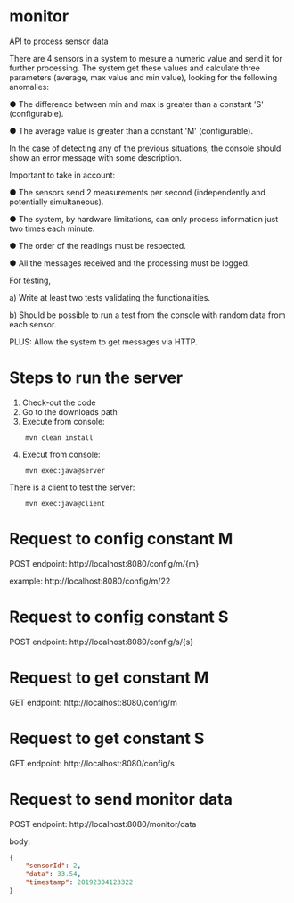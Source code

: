# monitor
API to process sensor data

There are 4 sensors in a system to mesure a numeric value and send it for further processing.
The system get these values and calculate three parameters
(average, max value and min value), looking for the following anomalies:

● The difference between min and max is greater than a constant 'S' (configurable).

● The average value is greater than a constant 'M' (configurable). 

In the case of detecting any of the previous situations, the console should show an error message with some description.

Important to take in account:

● The sensors send 2 measurements per second (independently and potentially simultaneous).

● The system, by hardware limitations, can only process information just two times each minute.

● The order of the readings must be respected.

● All the messages received and the processing must be logged.

For testing,

a) Write at least two tests validating the functionalities.

b) Should be possible to run a test from the console with random data from each sensor.

PLUS: Allow the system to get messages via HTTP.

# Steps to run the server

1. Check-out the code
2. Go to the downloads path
3. Execute from console:
```
	mvn clean install
```
4. Execut from console:
```
	mvn exec:java@server
```
There is a client to test the server:
```
	mvn exec:java@client
```

# Request to config constant M

POST
endpoint:
http://localhost:8080/config/m/{m}

example: http://localhost:8080/config/m/22

# Request to config constant S

POST
endpoint:
http://localhost:8080/config/s/{s}

# Request to get constant M

GET
endpoint:
http://localhost:8080/config/m

# Request to get constant S

GET
endpoint:
http://localhost:8080/config/s


# Request to send monitor data
POST
endpoint:
http://localhost:8080/monitor/data

body:
```JSON
{
	"sensorId": 2,
	"data": 33.54,
	"timestamp": 20192304123322
}
```
